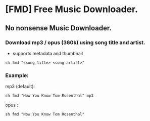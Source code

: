 # [FMD] Free Music Downloader.

## No nonsense Music Downloader.

### Download mp3 / opus (360k) using song title and artist.

* supports metadata and thumbnail
```
sh fmd "<song title> <song artist>"
```

### Example:

mp3 (default):
```
sh fmd "Now You Know Tom Rosenthal" mp3
```

opus :
```
sh fmd "Now You Know Tom Rosenthal"
```

